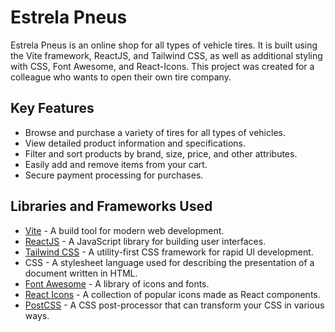 ﻿# Estrela Pneus

Estrela Pneus is an online shop for all types of vehicle tires. It is built using the Vite framework, ReactJS, and Tailwind CSS, as well as additional styling with CSS, Font Awesome, and React-Icons. This project was created for a colleague who wants to open their own tire company.

## Key Features
- Browse and purchase a variety of tires for all types of vehicles.
- View detailed product information and specifications.
- Filter and sort products by brand, size, price, and other attributes.
- Easily add and remove items from your cart.
- Secure payment processing for purchases.

## Libraries and Frameworks Used

- [Vite](https://vitejs.dev/) - A build tool for modern web development.
- [ReactJS](https://reactjs.org/) - A JavaScript library for building user interfaces.
- [Tailwind CSS](https://tailwindcss.com/) - A utility-first CSS framework for rapid UI development.
- CSS - A stylesheet language used for describing the presentation of a document written in HTML.
- [Font Awesome](https://fontawesome.com/) - A library of icons and fonts.
- [React Icons](https://react-icons.github.io/react-icons) - A collection of popular icons made as React components.
- [PostCSS](https://postcss.org/) - A CSS post-processor that can transform your CSS in various ways.

